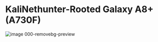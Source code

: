 # KaliNethunter-Rooted Galaxy A8+ (A730F)
![image 000-removebg-preview](https://github.com/user-attachments/assets/00f441e3-f29a-41b3-98c5-dcac9842f19b)







